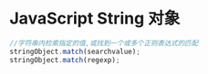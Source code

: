 # JavaScript String 对象

```javascript
//字符串内检索指定的值,或找到一个或多个正则表达式的匹配
stringObject.match(searchvalue);
stringObject.match(regexp);
```
